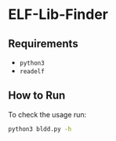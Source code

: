 # ELF-Lib-Finder

## Requirements

* `python3`
* `readelf`

## How to Run

To check the usage run:
```bash
python3 bldd.py -h
```